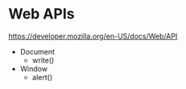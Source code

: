 # Web APIs

https://developer.mozilla.org/en-US/docs/Web/API

- Document
  - write()
- Window
  - alert()
